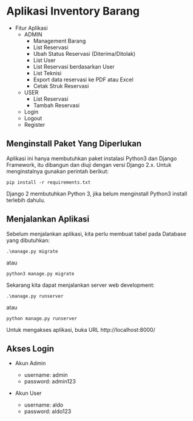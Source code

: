 # Aplikasi Inventory Barang #

* Fitur Aplikasi
    * ADMIN
        * Management Barang
        * List Reservasi
        * Ubah Status Reservasi (Diterima/Ditolak)
        * List User
        * List Reservasi berdasarkan User
        * List Teknisi
        * Export data reservasi ke PDF atau Excel
        * Cetak Struk Reservasi
    * USER
        * List Reservasi
        * Tambah Reservasi
    * Login
    * Logout
    * Register

## Menginstall Paket Yang Diperlukan ##
Aplikasi ini hanya membutuhkan paket instalasi Python3 dan Django Framework, itu dibangun dan diuji dengan versi Django 2.x. Untuk menginstalnya gunakan perintah berikut:

```
pip install -r requirements.txt
```

Django 2 membutuhkan Python 3, jika belum menginstall Python3 install terlebih dahulu.

## Menjalankan Aplikasi ##
Sebelum menjalankan aplikasi, kita perlu membuat tabel pada Database yang dibutuhkan:

```
.\manage.py migrate
```
atau
```
python3 manage.py migrate
```

Sekarang kita dapat menjalankan server web development:

```
.\manage.py runserver
```
atau
```
python manage.py runserver
```

Untuk mengakses aplikasi, buka URL http://localhost:8000/

## Akses Login ##

* Akun Admin
    * username: admin
    * password: admin123

* Akun User
    * username: aldo
    * password: aldo123